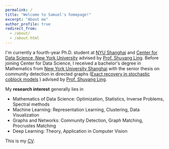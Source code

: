 ```yaml
---
permalink: /
title: "Welcome to Samuel's homepage!"
excerpt: "About me"
author_profile: true
redirect_from: 
  - /about/
  - /about.html
---
```



I'm currently a fourth-year Ph.D. student at [NYU Shanghai](https://shanghai.nyu.edu/) and [Center for Data Science, New York University](https://cds.nyu.edu/) advised by [Prof. Shuyang Ling](https://cims.nyu.edu/~sling/index.html). Before joining Center for Data Science, I received a bachelor's degree in Mathematics from [New York University Shanghai](https://shanghai.nyu.edu/) with the senior thesis on community detection in directed graphs ([Exact recovery in stochastic coblock models](https://samzhong0702.github.io/files/Thesis.pdf) ) advised by  [Prof. Shuyang Ling](https://cims.nyu.edu/~sling/index.html).



My **research interest** generally lies in 

- Mathematics of Data Science: Optimization, Statistics, Inverse Problems, Spectral methods
- Machine Learning: Representation Learning, Clustering, Data Visualization
- Graphs and Networks: Community Detection, Graph Matching, Procrustes Matching
- Deep Learning: Theory, Application in Computer Vision



This is my [CV](https://samzhong0702.github.io/files/CV.pdf).

